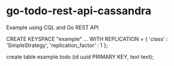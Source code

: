 # go-todo-rest-api-cassandra
Example using CQL and Go REST API

CREATE KEYSPACE "example" 
   ... WITH REPLICATION = {     'class' : 'SimpleStrategy',     'replication_factor' : 1    };

create table example.todo (id uuid PRIMARY KEY, text text);
